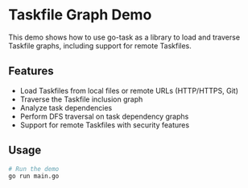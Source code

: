 # Taskfile Graph Demo

This demo shows how to use go-task as a library to load and traverse Taskfile graphs, including support for remote Taskfiles.

## Features

- Load Taskfiles from local files or remote URLs (HTTP/HTTPS, Git)
- Traverse the Taskfile inclusion graph
- Analyze task dependencies
- Perform DFS traversal on task dependency graphs
- Support for remote Taskfiles with security features

## Usage

```bash
# Run the demo
go run main.go
